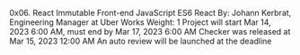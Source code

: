 0x06. React Immutable
Front-end
JavaScript
ES6
React
 By: Johann Kerbrat, Engineering Manager at Uber Works
 Weight: 1
 Project will start Mar 14, 2023 6:00 AM, must end by Mar 17, 2023 6:00 AM
 Checker was released at Mar 15, 2023 12:00 AM
 An auto review will be launched at the deadline
